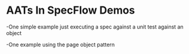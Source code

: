 AATs In SpecFlow Demos
===================

-One simple example just executing a spec against a unit test against an object

-One example using the page object pattern
